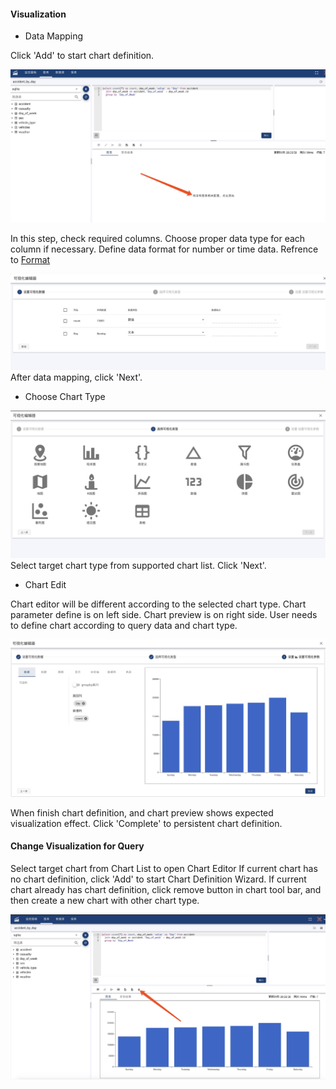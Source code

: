 #### Visualization
- Data Mapping

Click 'Add' to start chart definition.

![Create Projection](projection.jpg)

In this step, check required columns. Choose proper data type for each column if necessary. Define data format for number or time data. Refrence to [Format](format)

![Edit Projection](projection2.jpg)
After data mapping, click 'Next'.

- Choose Chart Type

![Choose ChartType](charttypes.jpg)
Select target chart type from supported chart list. Click 'Next'.

- Chart Edit

Chart editor will be different according to the selected chart type.
Chart parameter define is on left side. Chart preview is on right side.
User needs to define chart according to query data and chart type.

![Edit Chart](editchart.jpg)

When finish chart definition, and chart preview shows expected visualization effect. Click 'Complete' to persistent chart definition.

#### Change Visualization for Query
Select target chart from Chart List to open Chart Editor
If current chart has no chart definition, click 'Add' to start Chart Definition Wizard.
If current chart already has chart definition, click remove button in chart tool bar, and then create a new chart with other chart type.

![Remove Chart](removechart.jpg)

